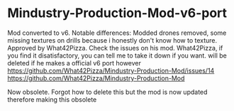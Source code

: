 # Mindustry-Production-Mod-v6-port
Mod converted to v6. Notable differences: Modded drones removed, some missing textures on drills because i honestly don't know how to texture.
Approved by What42Pizza. Check the issues on his mod. What42Pizza, if you find it disatisfactory, you can tell me to take it down if you want.
will be deleted if he makes a official v6 port however
https://github.com/What42Pizza/Mindustry-Production-Mod/issues/14
https://github.com/What42Pizza/Mindustry-Production-Mod

Now obsolete. Forgot how to delete this but the mod is now updated therefore making this obsolete
